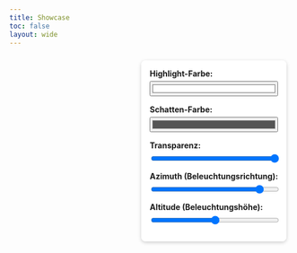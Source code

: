 ```yaml
---
title: Showcase
toc: false
layout: wide
---
```


<link href="https://unpkg.com/maplibre-gl@latest/dist/maplibre-gl.css" rel="stylesheet" />

<style>
    .content {
      width: 100%;
      height: calc(100vh - 20vh); /* 100% viewport height minus 20px */
    }

  .map-tooltip {
    position: absolute;
    background-color: rgba(255, 255, 255, 0.9);
    color: black;
    border: 1px solid #ccc;
    border-radius: 4px;
    padding: 8px;
    pointer-events: none;
    display: none;
    font-size: 12px;
    z-index: 1000;
  }

   .hillshade-overlay {
    position: absolute;
    top: 10px;
    right: 10px;
    background-color: rgba(255, 255, 255, 0.9);
    border-radius: 8px;
    box-shadow: 0 2px 6px rgba(0, 0, 0, 0.2);
    padding: 15px;
    z-index: 1000;
    font-size: 14px;
    max-width: 300px;
  }

  .hillshade-overlay label {
    display: block;
    margin-bottom: 5px;
    font-weight: bold;
  }

  .hillshade-overlay input[type="range"],
  .hillshade-overlay input[type="color"] {
    width: 100%;
    margin-bottom: 15px;
  }

</style>

<div id="map" style="width: 100%; height: 100%; position: relative;">
  <div class="hillshade-overlay">
    <label for="highlightColor">Highlight-Farbe:</label>
    <input type="color" id="highlightColor" value="#ffffff">
    <label for="shadowColor">Schatten-Farbe:</label>
    <input type="color" id="shadowColor" value="#555555">
    <label for="opacityRange">Transparenz:</label>
    <input type="range" id="opacityRange" min="0" max="1" step="0.1" value="1">
    <label for="azimuthRange">Azimuth (Beleuchtungsrichtung):</label>
    <input type="range" id="azimuthRange" min="0" max="360" step="1" value="315">
    <label for="altitudeRange">Altitude (Beleuchtungshöhe):</label>
    <input type="range" id="altitudeRange" min="0" max="90" step="1" value="45">
  </div>
</div>



<script src="https://unpkg.com/maplibre-gl@latest/dist/maplibre-gl.js"></script>
<script>
  document.addEventListener("DOMContentLoaded", async function () {
    const response = await fetch('/map_showcase_style.json');
    if (!response.ok) {
      throw new Error('Error loading style: ' + response.statusText);
    }
    const style = await response.json();

    // URL-Parameter auslesen
    const params = new URLSearchParams(window.location.search);
    const centerParam = params.get('center'); // Format: "15.16,48.207"
    const zoomParam = params.get('zoom'); // Format: Zahl

    // Default-Werte
    let center = [15.16, 48.207]; // Standard-Kartenmittelpunkt
    let zoom = 14; // Standard-Zoomlevel

    // Falls Parameter vorhanden sind, Werte setzen
    if (centerParam) {
      const coords = centerParam.split(',').map(Number);
      if (coords.length === 2 && !isNaN(coords[0]) && !isNaN(coords[1])) {
        center = coords;
      }
    }
    if (zoomParam && !isNaN(Number(zoomParam))) {
      zoom = Number(zoomParam);
    }

    // MapLibre-Karte erstellen
    const map = new maplibregl.Map({
      container: 'map',
      style: style,
      center: center, // Kartenmittelpunkt aus URL oder Standard
      zoom: zoom, // Zoom-Level aus URL oder Standard
      attributionControl: false
    });

  
    // Hillshade-Funktionen
  document.getElementById('highlightColor').addEventListener('input', (e) => {
    map.setPaintProperty('hillshade', 'hillshade-highlight-color', e.target.value);
  });

  document.getElementById('shadowColor').addEventListener('input', (e) => {
    map.setPaintProperty('hillshade', 'hillshade-shadow-color', e.target.value);
  });

  document.getElementById('opacityRange').addEventListener('input', (e) => {
    map.setPaintProperty('hillshade', 'hillshade-opacity', parseFloat(e.target.value));
  });

  document.getElementById('azimuthRange').addEventListener('input', (e) => {
    map.setPaintProperty('hillshade', 'hillshade-illumination-direction', parseInt(e.target.value));
  });

  document.getElementById('altitudeRange').addEventListener('input', (e) => {
    map.setPaintProperty('hillshade', 'hillshade-illumination-altitude', parseInt(e.target.value));
  });



    // GeolocateControl hinzufügen
    const geolocateControl = new maplibregl.GeolocateControl({
      positionOptions: {
        enableHighAccuracy: true // Höchste Genauigkeit aktivieren
      },
      trackUserLocation: true, // Nutzereigene Position verfolgen
      showUserHeading: true // Richtung des Nutzers anzeigen (falls verfügbar)
    });
    map.addControl(geolocateControl, 'bottom-right');

    // Funktion zum Aktualisieren der URL-Parameter
    const updateURL = () => {
      const currentCenter = map.getCenter(); // Aktuelle Karte Mitte
      const currentZoom = map.getZoom().toFixed(2); // Aktuelles Zoom-Level
      const newParams = new URLSearchParams({
        center: `${currentCenter.lng.toFixed(5)},${currentCenter.lat.toFixed(5)}`,
        zoom: currentZoom,
      });
      window.history.replaceState({}, '', `?${newParams.toString()}`);
    };

    // URL bei Kartenbewegung aktualisieren
    map.on('moveend', updateURL);

    // Navigation Controls (Zoom + Kompass)
    const navControl = new maplibregl.NavigationControl({
      showCompass: true,
      showZoom: true,
      visualizePitch: true // Zeigt Pitch visuell an
    });
    map.addControl(navControl, 'bottom-right');

    // Maßstabsleiste hinzufügen
    const scaleControl = new maplibregl.ScaleControl({
      maxWidth: 200,
      unit: 'metric' // Einheiten: metrisch
    });
    map.addControl(scaleControl, 'bottom-left');

    // Tooltip-Element hinzufügen
    const tooltip = document.createElement('div');
    tooltip.className = 'map-tooltip';
    document.body.appendChild(tooltip);

    // Mousemove-Ereignis hinzufügen
    map.on('mousemove', (e) => {
      const features = map.queryRenderedFeatures(e.point);
      if (features.length > 0) {
        const feature = features[0];

        // Tooltip anzeigen
        tooltip.style.display = 'block';
        tooltip.style.left = `${e.originalEvent.clientX + 10}px`;
        tooltip.style.top = `${e.originalEvent.clientY + 10}px`;

        // Tooltip-Inhalt setzen
        const properties = feature.properties;
        let content = `<strong>Layer:</strong> ${feature.layer.id}<br>`;
        content += '<br><ul>';

        for (const [key, value] of Object.entries(properties)) {
          content += `<li><strong>${key}:</strong> ${value}</li>`;
        }
        content += '</ul>';

        tooltip.innerHTML = content;
      } else {
        tooltip.style.display = 'none';
      }
    });

    // Mouseleave-Ereignis hinzufügen
    map.on('mouseleave', () => {
      tooltip.style.display = 'none';
    });
  });
</script>
